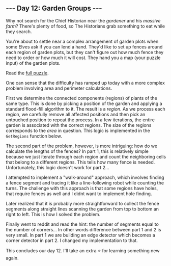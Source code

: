 ## --- Day 12: Garden Groups ---
Why not search for the Chief Historian near the _gardener_ and his _massive farm_? There's plenty of food, so The Historians grab something to eat while they search.

You're about to settle near a complex arrangement of garden plots when some Elves ask if you can lend a hand. They'd like to set up fences around each region of garden plots, but they can't figure out how much fence they need to order or how much it will cost. They hand you a map (your puzzle input) of the garden plots.

Read the [full puzzle](https://adventofcode.com/2024/day/12).

One can sense that the difficulty has ramped up today with a more complex problem involving area and perimeter calculations. 

First we determine the connected components (regions) of plants of the same type. This is done by picking a position of the 
garden and applying a standard flood-fill algorithm to it. The result is a _region_. As we process each region, we carefully 
remove all affected positions and then pick an untouched position to repeat the process. In a few iterations, the entire 
garden is associated with the correct regions. The size of the regions corresponds to the _area_  in question. This logic 
is implemented in the `GetRegions` function below.

The second part of the problem, however, is more intriguing: how do we calculate the lengths of the fences? In part 1, this is 
relatively simple because we just iterate through each region and count the neighboring cells that belong to a different regions. 
This tells how many fence is needed. Unfortunately, this logic doesn't work for part 2...

I attempted to implement a "walk-around" approach, which involves finding a fence segment and tracing it like a line-following 
robot while counting the turns. The challenge with this approach is that some regions have holes, that require fences as well 
and I didnt want to implement hole finding.

Later realized that it is probably more straightforward to collect the fence segments along straight lines scanning the garden 
from top to bottom an right to left. This is how I solved the problem.

Finally went to reddit and read the hint: the number of segments equal to the number of corners... In other words difference
between part 1 and 2 is very small. In part 1 we are building an edge detector which becomes a corner detector in part 2. I changed
my implementation to that. 

This concludes our day 12. I'll take an extra ⭐ for learning something new again.
